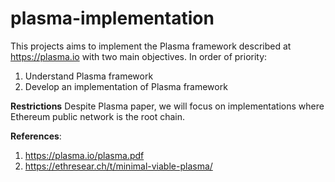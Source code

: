 # plasma-implementation
This projects aims to implement the Plasma framework described at https://plasma.io with two main objectives. In order of priority:

1. Understand Plasma framework
2. Develop an implementation of Plasma framework

**Restrictions**
Despite Plasma paper, we will focus on implementations where Ethereum public network is the root chain.

**References**:
1. https://plasma.io/plasma.pdf
2. https://ethresear.ch/t/minimal-viable-plasma/


